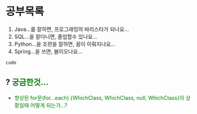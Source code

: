 # 공부목록
 1. Java...를 잘하면, 프로그래밍의 바리스타가 되나요...
 2. SQL...을 잘다니면, 졸업할수 있나요...
 3. Python...을 조련을 잘하면, 꿈이 이뤄지나요...
 4. Spring...을 쓰면, 봄이오나요...
```
code
```
## ? <font color="green"/>궁금한것...

 - 향상된 for문(for...each)
	 {WhichClass, WhichClass, null, WhichClass}이 상황일때 어떻게 되는가...?
<!--stackedit_data:
eyJoaXN0b3J5IjpbNzU0NjY0Nzk1LDMyMjEyOTEzOSwtMjA5Mz
c4NDEyOCwtMTM2NzMzMTU5MSwtMTM2NzMzMTU5MSwtMTUwMzg0
MjkzM119
-->